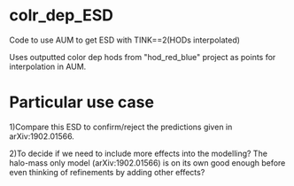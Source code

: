 # colr_dep_ESD

Code to use AUM to get ESD with TINK==2(HODs interpolated)

Uses outputted color dep hods from "hod_red_blue" project as points for interpolation in AUM. 

# Particular use case

1)Compare this ESD to confirm/reject the predictions given in arXiv:1902.01566. 

2)To decide if we need to include more effects into the modelling?
The halo-mass only model (arXiv:1902.01566) is on its own good enough before even thinking of refinements by adding other effects?

